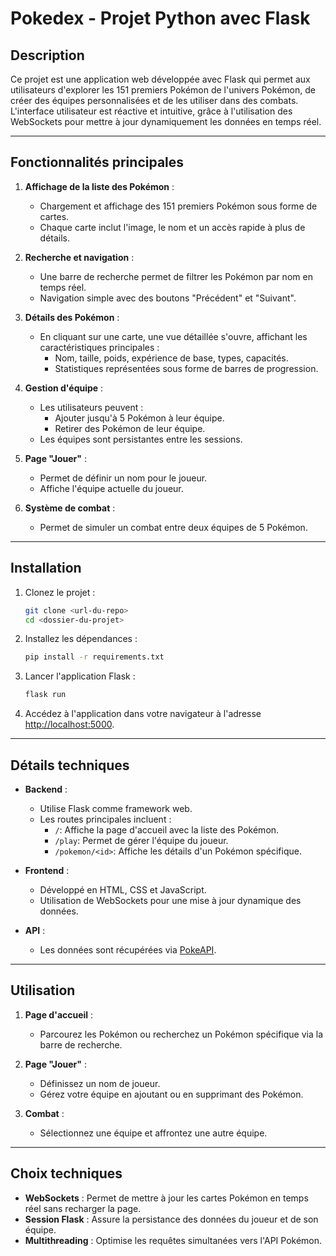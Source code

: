 # Pokedex - Projet Python avec Flask

## Description

Ce projet est une application web développée avec Flask qui permet aux utilisateurs d'explorer les 151 premiers Pokémon de l'univers Pokémon, de créer des équipes personnalisées et de les utiliser dans des combats. L'interface utilisateur est réactive et intuitive, grâce à l'utilisation des WebSockets pour mettre à jour dynamiquement les données en temps réel.

---

## Fonctionnalités principales

1. **Affichage de la liste des Pokémon** :
   - Chargement et affichage des 151 premiers Pokémon sous forme de cartes.
   - Chaque carte inclut l'image, le nom et un accès rapide à plus de détails.

2. **Recherche et navigation** :
   - Une barre de recherche permet de filtrer les Pokémon par nom en temps réel.
   - Navigation simple avec des boutons "Précédent" et "Suivant".

3. **Détails des Pokémon** :
   - En cliquant sur une carte, une vue détaillée s'ouvre, affichant les caractéristiques principales :
     - Nom, taille, poids, expérience de base, types, capacités.
     - Statistiques représentées sous forme de barres de progression.

4. **Gestion d'équipe** :
   - Les utilisateurs peuvent :
     - Ajouter jusqu'à 5 Pokémon à leur équipe.
     - Retirer des Pokémon de leur équipe.
   - Les équipes sont persistantes entre les sessions.

5. **Page "Jouer"** :
   - Permet de définir un nom pour le joueur.
   - Affiche l'équipe actuelle du joueur.

6. **Système de combat** :
   - Permet de simuler un combat entre deux équipes de 5 Pokémon.

---

## Installation

1. Clonez le projet :
   ```bash
   git clone <url-du-repo>
   cd <dossier-du-projet>
   ```

2. Installez les dépendances :
   ```bash
   pip install -r requirements.txt
   ```

3. Lancer l'application Flask :
   ```bash
   flask run
   ```

4. Accédez à l'application dans votre navigateur à l'adresse [http://localhost:5000](http://localhost:5000).

---

## Détails techniques

- **Backend** :
  - Utilise Flask comme framework web.
  - Les routes principales incluent :
    - `/`: Affiche la page d'accueil avec la liste des Pokémon.
    - `/play`: Permet de gérer l'équipe du joueur.
    - `/pokemon/<id>`: Affiche les détails d'un Pokémon spécifique.

- **Frontend** :
  - Développé en HTML, CSS et JavaScript.
  - Utilisation de WebSockets pour une mise à jour dynamique des données.

- **API** :
  - Les données sont récupérées via [PokeAPI](https://pokeapi.co/).

---

## Utilisation

1. **Page d'accueil** :
   - Parcourez les Pokémon ou recherchez un Pokémon spécifique via la barre de recherche.

2. **Page "Jouer"** :
   - Définissez un nom de joueur.
   - Gérez votre équipe en ajoutant ou en supprimant des Pokémon.

3. **Combat** :
   - Sélectionnez une équipe et affrontez une autre équipe.

---

## Choix techniques

- **WebSockets** : Permet de mettre à jour les cartes Pokémon en temps réel sans recharger la page.
- **Session Flask** : Assure la persistance des données du joueur et de son équipe.
- **Multithreading** : Optimise les requêtes simultanées vers l'API Pokémon.
